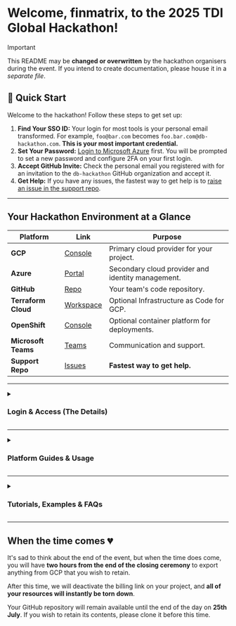 # Welcome, finmatrix, to the 2025 TDI Global Hackathon!

> [!IMPORTANT]
> This README may be **changed or overwritten** by the hackathon organisers during the event.
> If you intend to create documentation, please house it in a _separate file_.

## 🚀 Quick Start

Welcome to the hackathon! Follow these steps to get set up:

1.  **Find Your SSO ID:** Your login for most tools is your personal email transformed. For example, `foo@bar.com` becomes `foo.bar.com@db-hackathon.com`. **This is your most important credential.**
2.  **Set Your Password:** [Login to Microsoft Azure](http://portal.azure.com) first. You will be prompted to set a new password and configure 2FA on your first login.
3.  **Accept GitHub Invite:** Check the personal email you registered with for an invitation to the `db-hackathon` GitHub organization and accept it.
4.  **Get Help:** If you have any issues, the fastest way to get help is to [raise an issue in the support repo](https://github.com/db-hackathon/support/issues/new/choose).

---

## Your Hackathon Environment at a Glance

| Platform          | Link                                                                                                                            | Purpose                                                                 |
| ----------------- | ------------------------------------------------------------------------------------------------------------------------------- | ----------------------------------------------------------------------- |
| **GCP**           | [Console](https://www.google.com/a/db-hackathon.com/ServiceLogin?continue=https://console.cloud.google.com)                       | Primary cloud provider for your project.                                |
| **Azure**         | [Portal](http://portal.azure.com)                                                                                                | Secondary cloud provider and identity management.                       |
| **GitHub**        | [Repo](https://github.com/db-hackathon/finmatrix)                                                                             | Your team's code repository.                                            |
| **Terraform Cloud** | [Workspace](https://app.terraform.io/app/db-hackathon-2025/workspaces/hack-team-finmatrix)                                            | Optional Infrastructure as Code for GCP.                                |
| **OpenShift**     | [Console](https://console-openshift-console.apps.hackathon.francecentral.aroapp.io/k8s/cluster/projects/finmatrix-official) | Optional container platform for deployments.                            |
| **Microsoft Teams** | [Teams](https://teams.microsoft.com/v2/)                                                                                        | Communication and support.                                              |
| **Support Repo**  | [Issues](https://github.com/db-hackathon/support/issues/new/choose)                                                             | **Fastest way to get help.**                                            |

---

<details>
<summary><h3>Login & Access (The Details)</h3></summary>

> [!CAUTION]
> Do not attempt logins, follow links, or otherwise conduct hackathon activity **from a DB device**.
> The whole event is designed to run **off DB's corporate infrastructure**.

> [!TIP]
> If you participated in the hackathon last year with the same personal email, you may have saved your password for your SSO account. Last year's password **won't work on the initial login**; you have a new Entra account, even if the ID is the same.

#### How do I login? (Video Guide)

(The following is split into 3 videos due to a file size restrction of 100MB in GitHub per video)

https://github.com/user-attachments/assets/d28a9423-4989-4f28-acb8-34e26c2fb319

https://github.com/user-attachments/assets/a8302be4-c47d-4792-9dfd-d88d1f67dc6d

https://github.com/user-attachments/assets/7587c85f-631f-40ab-914e-6a49454f2098

#### Your Single Sign On (SSO) ID

Most of this year's tooling is connected to a central [Identity Provider (IdP)](https://www.cloudflare.com/en-gb/learning/access-management/what-is-an-identity-provider/), **Microsoft Entra ID**.

Your ID for the IdP is **not** the personal email address that you signed up with, but rather a transformation of it.

To determine your ID, take the personal email you signed up with, replace the `@` with a `.` and add the suffix `@db-hackathon.com`.

For example, `foo@bar.com` becomes `foo.bar.com@db-hackathon.com`.

This is the email/ID you should use when prompted for SSO login.

#### Platform-Specific Login Instructions

*   **Microsoft Azure:** Start with [Microsoft Azure](http://portal.azure.com). Use your SSO ID and the **initial password** given in your briefing. You will be prompted to change it and set up 2FA.
*   **Google Cloud Platform:** Login via the [GCP SSO link](https://www.google.com/a/db-hackathon.com/ServiceLogin?continue=https://console.cloud.google.com).
*   **GitHub:** You must accept the invitation sent to your personal email. Attempt to [login to GitHub via SSO](https://github.com/orgs/db-hackathon/sso) first, then link your personal GitHub account.
*   **Terraform Cloud:** [Login via SSO](https://app.terraform.io/sso/sign-in) and use `db-hackathon-2025` for the *Organization Name*.
*   **RedHat OpenShift:** Visit the [OpenShift Console](https://console-openshift-console.apps.hackathon.francecentral.aroapp.io/k8s/cluster/projects/finmatrix-official) and select **AAD** to log in.
*   **Microsoft Teams:** Access via the [browser](https://teams.microsoft.com/v2/) or the [desktop app](https://www.microsoft.com/en-gb/microsoft-teams/download-app).

</details>

---

<details>
<summary><h3>Platform Guides & Usage</h3></summary>

#### Google Cloud Platform :cloud:

**APIs:**
The following APIs have been activated on your project. You cannot activate others.
* aiplatform.googleapis.com
* appengine.googleapis.com
* appengineflex.googleapis.com
* appenginereporting.googleapis.com
* artifactregistry.googleapis.com
* bigquery.googleapis.com
* bigqueryconnection.googleapis.com
* chat.googleapis.com
* cloudasset.googleapis.com
* cloudbuild.googleapis.com
* clouderrorreporting.googleapis.com
* cloudfunctions.googleapis.com
* cloudscheduler.googleapis.com
* cloudsupport.googleapis.com
* composer.googleapis.com
* contactcenteraiplatform.googleapis.com
* contactcenterinsights.googleapis.com
* dataflow.googleapis.com
* dataproc.googleapis.com
* datastudio.googleapis.com
* dialogflow.googleapis.com
* discoveryengine.googleapis.com
* documentai.googleapis.com
* eventarc.googleapis.com
* eventarcpublishing.googleapis.com
* fcm.googleapis.com
* firebase.googleapis.com
* firebaseinstallations.googleapis.com
* firestore.googleapis.com
* language.googleapis.com
* logging.googleapis.com
* monitoring.googleapis.com
* notebooks.googleapis.com
* pubsub.googleapis.com
* retail.googleapis.com
* run.googleapis.com
* secretmanager.googleapis.com
* servicemanagement.googleapis.com
* serviceusage.googleapis.com
* speech.googleapis.com
* sql-component.googleapis.com
* sqladmin.googleapis.com
* storage-api.googleapis.com
* storage-component.googleapis.com
* storage.googleapis.com
* storagetransfer.googleapis.com
* texttospeech.googleapis.com
* timeseriesinsights.googleapis.com
* translate.googleapis.com
* videointelligence.googleapis.com
* vision.googleapis.com
* workflowexecutions.googleapis.com
* workflows.googleapis.com
* workstations.googleapis.com

**Permissions:**
Every team member has the following roles at the project level:
* organizations/984428091370/roles/serviceAccountMetadataViewer
* roles/aiplatform.migrator
* roles/aiplatform.tensorboardWebAppUser
* roles/aiplatform.user
* roles/appengine.appAdmin
* roles/appengine.appCreator
* roles/artifactregistry.admin
* roles/bigquery.connectionAdmin
* roles/bigquery.dataOwner
* roles/bigquery.resourceViewer
* roles/bigquery.user
* roles/bigquerydatapolicy.maskedReader
* roles/browser
* roles/chat.owner
* roles/cloudasset.viewer
* roles/cloudbuild.builds.approver
* roles/cloudbuild.builds.editor
* roles/cloudbuild.connectionAdmin
* roles/cloudbuild.integrationsOwner
* roles/cloudbuild.integrationsViewer
* roles/cloudbuild.workerPoolOwner
* roles/cloudfunctions.developer
* roles/cloudscheduler.admin
* roles/cloudsql.admin
* roles/cloudsupport.techSupportEditor
* roles/cloudtranslate.editor
* roles/composer.admin
* roles/contactcenteraiplatform.admin
* roles/contactcenterinsights.editor
* roles/dataflow.developer
* roles/dataproc.editor
* roles/datastore.owner
* roles/datastudio.viewer
* roles/dialogflow.admin
* roles/discoveryengine.admin
* roles/documentai.editor
* roles/errorreporting.admin
* roles/eventarc.developer
* roles/firebase.admin
* roles/iam.roleViewer
* roles/logging.admin
* roles/monitoring.editor
* roles/notebooks.admin
* roles/notebooks.legacyViewer
* roles/oauthconfig.viewer
* roles/pubsub.editor
* roles/retail.admin
* roles/run.admin
* roles/secretmanager.admin
* roles/servicemanagement.quotaViewer
* roles/serviceusage.serviceUsageConsumer
* roles/speech.editor
* roles/storage.admin
* roles/storagetransfer.admin
* roles/timeseriesinsights.datasetsEditor
* roles/visionai.editor
* roles/workflows.editor
* roles/workstations.admin
* roles/workstations.networkAdmin

**Service Accounts:**

Infrastructure SA (`infrastructure@hack-team-finmatrix.iam.gserviceaccount.com` Use this for deploying resources from GitHub Actions or Terraform Cloud. It has the same permissions as a human team member.

Workload SA (`workload@hack-team-finmatrix.iam.gserviceaccount.com`): Attach this to your compute resources (e.g., Cloud Run, Cloud Functions). It has the following roles:

* roles/aiplatform.user
* roles/artifactregistry.createOnPushWriter
* roles/bigquery.connectionUser
* roles/bigquery.dataEditor
* roles/bigquery.dataViewer
* roles/bigquery.filteredDataViewer
* roles/bigquery.jobUser
* roles/bigquery.readSessionUser
* roles/bigquerydatapolicy.maskedReader
* roles/chat.owner
* roles/cloudasset.viewer
* roles/cloudbuild.builds.builder
* roles/cloudbuild.tokenAccessor
* roles/cloudbuild.workerPoolUser
* roles/cloudfunctions.invoker
* roles/cloudsql.client
* roles/cloudsql.instanceUser
* roles/cloudtranslate.user
* roles/composer.worker
* roles/contactcenteraiplatform.viewer
* roles/contactcenterinsights.viewer
* roles/dataflow.admin
* roles/dataflow.worker
* roles/dataproc.hubAgent
* roles/dataproc.worker
* roles/datastore.user
* roles/datastudio.editor
* roles/dialogflow.client
* roles/dialogflow.reader
* roles/discoveryengine.admin
* roles/documentai.apiUser
* roles/errorreporting.writer
* roles/eventarc.connectionPublisher
* roles/eventarc.eventReceiver
* roles/eventarc.publisher
* roles/logging.logWriter
* roles/monitoring.metricWriter
* roles/notebooks.runner
* roles/pubsub.publisher
* roles/pubsub.subscriber
* roles/retail.editor
* roles/run.invoker
* roles/secretmanager.secretAccessor
* roles/secretmanager.secretVersionAdder
* roles/servicemanagement.quotaViewer
* roles/serviceusage.serviceUsageConsumer
* roles/speech.client
* roles/storage.objectViewer
* roles/storagetransfer.transferAgent
* roles/storagetransfer.user
* roles/timeseriesinsights.datasetsEditor
* roles/visionai.admin
* roles/workflows.invoker

**Using Custom Service Accounts:**
The default service accounts are de-privileged. You **must** attach your Workload SA to your compute resources.
> **For detailed examples**, see the guide **[here](./GCP_SERVICE_ACCOUNTS.md)**.

**Limitations:**
*   You have a budget of **EUR ~250**. Your team lead will receive spending notifications.
*   You **cannot** create service accounts or service account keys. Use Workload Identity Federation.

#### GitHub :bookmark_tabs:

**Access:** All team members have **maintainer** access to this repository.
**GitHub Actions Variables:** A set of useful variables has been populated for you:
* vars.INFRA_SA_EMAIL - The email address representation of the SA you can use to deploy infrastructure. It has the same access rights as human team members.: infrastructure@hack-team-finmatrix.iam.gserviceaccount.com
* vars.INFRA_SA_ID - The fully qualified ID representation of the SA you can use to deploy infrastructure.: projects/hack-team-finmatrix/serviceAccounts/infrastructure@hack-team-finmatrix.iam.gserviceaccount.com
* vars.OPENSHIFT_NAMESPACE - The OpenShift namespace for your team: finmatrix-official
* vars.OPENSHIFT_REGISTRY - The OpenShift internal registry URL: image-registry.openshift-image-registry.svc:5000
* vars.OPENSHIFT_SERVER - The OpenShift cluster API endpoint URL: https://api.hackathon.francecentral.aroapp.io:6443
* vars.PROJECT_ID - Your team's GCP Project ID.: hack-team-finmatrix
* vars.PROJECT_NUMBER - Your teams' GCP Project Number.: 556498664277
* vars.WORKLOAD_IDENTITY_PROVIDER - The ID of the Workload Identity provider you cah use to authenticate from GitHub Actions to your GCP project.: projects/785558430619/locations/global/workloadIdentityPools/github-2023/providers/github-2023
* vars.WORKLOAD_SA_EMAIL - The email address representation of the SA you can attach to your workloads (e.g. to a Cloud Run service). : workload@hack-team-finmatrix.iam.gserviceaccount.com
* vars.WORKLOAD_SA_ID - The fully qualified ID representation of the SA you can attach to your workloads (e.g. to a Cloud Run service). : projects/hack-team-finmatrix/serviceAccounts/workload@hack-team-finmatrix.iam.gserviceaccount.com

**Limitations:**
*   The platform owns the files seeded into this repo. They may be overwritten.
*   There are organization-wide limits on Actions minutes (50,000) and storage (50GB). Please be mindful of usage.

#### Terraform Cloud :hammer:

Your workspace is VCS-driven. Pushing to the `/terraform` directory will trigger a run.
The Google provider is pre-configured to use your infrastructure SA.
A set of useful input variables has been populated for you:

* infra_sa_email - The email address representation of the SA you can use to deploy infrastructure. It has the same access rights as human team members.: infrastructure@hack-team-finmatrix.iam.gserviceaccount.com
* infra_sa_id - The fully qualified ID representation of the SA you can use to deploy infrastructure.: projects/hack-team-finmatrix/serviceAccounts/infrastructure@hack-team-finmatrix.iam.gserviceaccount.com
* openshift_namespace - The OpenShift namespace for your team: finmatrix-official
* openshift_registry - The OpenShift internal registry URL: image-registry.openshift-image-registry.svc:5000
* openshift_server - The OpenShift cluster API endpoint URL: https://api.hackathon.francecentral.aroapp.io:6443
* project_id - Your team's GCP Project ID.: hack-team-finmatrix
* project_number - Your teams' GCP Project Number.: 556498664277
* workload_identity_provider - The ID of the Workload Identity provider you cah use to authenticate from GitHub Actions to your GCP project.: projects/785558430619/locations/global/workloadIdentityPools/github-2023/providers/github-2023
* workload_sa_email - The email address representation of the SA you can attach to your workloads (e.g. to a Cloud Run service). : workload@hack-team-finmatrix.iam.gserviceaccount.com
* workload_sa_id - The fully qualified ID representation of the SA you can attach to your workloads (e.g. to a Cloud Run service). : projects/hack-team-finmatrix/serviceAccounts/workload@hack-team-finmatrix.iam.gserviceaccount.com

#### OpenShift :rocket:

*   Your team has a project and namespace named `finmatrix-official`.
*   A **ready-to-deploy Python API example** is in the [`openshift-api/`](./openshift-api/) directory. Push to the `main` branch to deploy it.
*   See the [troubleshooting guide](./openshift-api/DEBUGGING.md) if you have issues.

</details>

---

<details>
<summary><h3>Tutorials, Examples & FAQs</h3></summary>

#### Code & Setup Tutorials

*   **Google Cloud:**
    *   [Generative AI Training Resources](https://cloud.google.com/blog/topics/training-certifications/new-google-cloud-generative-ai-training-resources)
    *   [Example GCP Apps](https://github.com/db-hackathon/support/tree/main/google-examples)
*   **Microsoft / OpenAI:**
    *   [Get started with GPT](https://learn.microsoft.com/en-us/azure/ai-services/openai/chatgpt-quickstart?tabs=command-line%2Cpython-new&pivots=programming-language-studio)
    *   [Microsoft 365 Guide](https://storage.cloud.google.com/hackathon_shared_storage/HackathonUserGuideMicrosoft365.pdf)
    *   [Power BI Guide](https://storage.cloud.google.com/hackathon_shared_storage/HackathonUserGuidePowerBI.pdf)

#### FAQs

*   **How do I authenticate with GCP APIs from my code?**
    *   **Locally:** Run `gcloud auth login --update-adc`.
    *   **On GCP Compute:** Attach your Workload SA. [Application Default Credentials](https://cloud.google.com/docs/authentication/application-default-credentials) will handle the rest.
    *   **On OpenShift:** See the example in the [`openshift-api/`](./openshift-api/) directory.
*   **How do I deploy to Cloud Run / App Engine / Cloud Functions?**
    *   There are examples in this repository! See the [`.github/workflows/`](.github/workflows/) directory for `gcloud` examples and the `terraform/` directory for Terraform examples.

</details>

---

## When the time comes :broken_heart:

It's sad to think about the end of the event, but when the time does come, you will have **two hours from the end of the closing ceremony** to export anything from GCP that you wish to retain.

After this time, we will deactivate the billing link on your project, and **all of your resources will instantly be torn down**.

Your GitHub repository will remain available until the end of the day on **25th July**. If you wish to retain its contents, please clone it before this time.